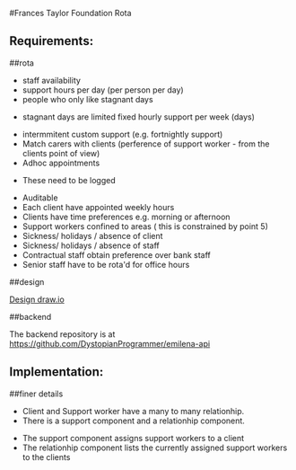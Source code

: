 #Frances Taylor Foundation Rota


Requirements:
------------

##rota

+ staff availability
+ support hours per day (per person per day)
+ people who only like stagnant days
 - stagnant days are limited fixed hourly support per week (days)
+ intermmitent custom support (e.g. fortnightly support)
+ Match carers with clients (perference of support worker - from the clients point of view)
+ Adhoc appointments
 - These need to be logged
+ Auditable
+ Each client have appointed weekly hours
+ Clients have time preferences e.g. morning or afternoon
+ Support workers confined to areas ( this is constrained by point 5)
+ Sickness/ holidays / absence of client
+ Sickness/ holidays / absence of staff
+ Contractual staff obtain preference over bank staff
+ Senior staff have to be rota'd for office hours

##design

[Design draw.io](https://www.draw.io/#G0B5PamaXEsqiHb3VkbGVFd01rVUk)

##backend

The backend repository is at https://github.com/DystopianProgrammer/emilena-api


Implementation:
--------------

##finer details

+ Client and Support worker have a many to many relationhip.
+ There is a support component and a relationhip component.
 - The support component assigns support workers to a client
 - The relationhip component lists the currently assigned support workers to the clients
